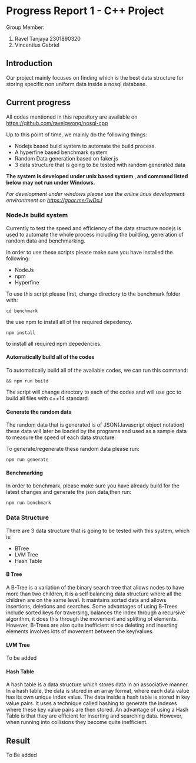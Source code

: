 # Progress Report 1 - C++ Project

Group Member:

1. Ravel Tanjaya 2301890320
2. Vincentius Gabriel

## Introduction

Our project mainly focuses on finding which is the best data structure for storing specific non uniform data inside a nosql database.

## Current progress

All codes mentioned in this repository are available on https://github.com/ravelgwong/nosql-cpp

Up to this point of time, we mainly do the following things:

- Nodejs based build system to automate the build process.
- A hyperfine based benchmark system
- Random Data generation based on faker.js
- 3 data structure that is going to be tested with random generated data

**The system is developed under unix based system , and command listed below may not run under Windows.**

_For development under windows please use the online linux development environtment on https://goor.me/1wDxJ_

### NodeJs build system

Currently to test the speed and efficiency of the data structure nodejs is used to automate the whole process including the building, generation of random data and benchmarking.

In order to use these scripts please make sure you have installed the following:

- NodeJs
- npm
- Hyperfine

To use this script please first, change directory to the benchmark folder with:

`cd benchmark`

the use npm to install all of the required depedency.

`npm install`

to install all required npm depedencies.

#### Automatically build all of the codes

To automatically build all of the available codes, we can run this command:

`&& npm run build`

The script will change directory to each of the codes and will use gcc to build all files with c++14 standard.

#### Generate the random data

The random data that is generated is of JSON(Javascript object notation) these data will later be loaded by the programs and used as a sample data to measure the speed of each data structure.

To generate/regenerate these random data please run:

`npm run generate`

#### Benchmarking

In order to benchmark, please make sure you have already build for the latest changes and generate the json data,then run:

`npm run benchmark`

### Data Structure

There are 3 data structure that is going to be tested with this system, which is:

- BTree
- LVM Tree
- Hash Table

#### B Tree
A B-Tree is a variation of the binary search tree that allows nodes to have more than two children, it is a self balancing data structure where all the children are on the same level. It maintains sorted data and allows insertions, deletions and searches.
Some advantages of using B-Trees include sorted keys for traversing, balances the index through a recursive algorithm, it does this through the movement and splitting of elements. However, B-Trees are also quite inefficient since deleting and inserting elements involves lots of movement between the key/values.

#### LVM Tree

To be added

#### Hash Table
A hash table is a data structure which stores data in an associative manner. In a hash table, the data is stored in an array format, where each data value has its own unique index value. The data inside a hash table is stored in key value pairs. It uses a technique called hashing to generate the indexes where these key value pairs are then stored. An advantage of using a Hash Table is that they are efficient for inserting and searching data. However, when running into collisions they become quite inefficient.

## Result

To Be added
